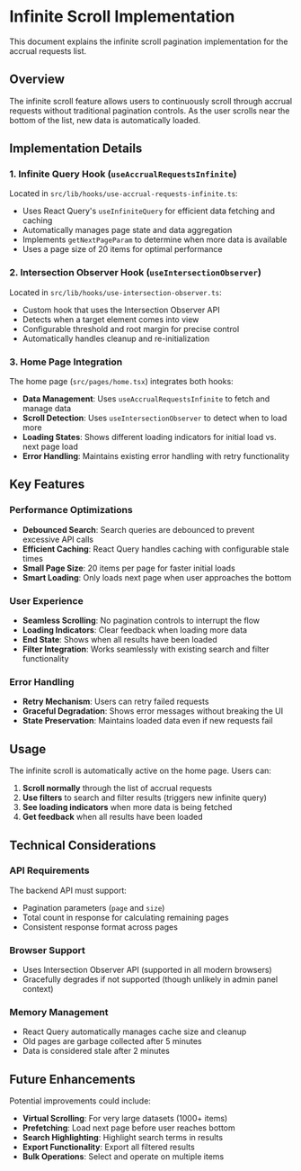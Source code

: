 # Infinite Scroll Implementation

This document explains the infinite scroll pagination implementation for the accrual requests list.

## Overview

The infinite scroll feature allows users to continuously scroll through accrual requests without traditional pagination controls. As the user scrolls near the bottom of the list, new data is automatically loaded.

## Implementation Details

### 1. Infinite Query Hook (`useAccrualRequestsInfinite`)

Located in `src/lib/hooks/use-accrual-requests-infinite.ts`:

- Uses React Query's `useInfiniteQuery` for efficient data fetching and caching
- Automatically manages page state and data aggregation
- Implements `getNextPageParam` to determine when more data is available
- Uses a page size of 20 items for optimal performance

### 2. Intersection Observer Hook (`useIntersectionObserver`)

Located in `src/lib/hooks/use-intersection-observer.ts`:

- Custom hook that uses the Intersection Observer API
- Detects when a target element comes into view
- Configurable threshold and root margin for precise control
- Automatically handles cleanup and re-initialization

### 3. Home Page Integration

The home page (`src/pages/home.tsx`) integrates both hooks:

- **Data Management**: Uses `useAccrualRequestsInfinite` to fetch and manage data
- **Scroll Detection**: Uses `useIntersectionObserver` to detect when to load more
- **Loading States**: Shows different loading indicators for initial load vs. next page load
- **Error Handling**: Maintains existing error handling with retry functionality

## Key Features

### Performance Optimizations

- **Debounced Search**: Search queries are debounced to prevent excessive API calls
- **Efficient Caching**: React Query handles caching with configurable stale times
- **Small Page Size**: 20 items per page for faster initial loads
- **Smart Loading**: Only loads next page when user approaches the bottom

### User Experience

- **Seamless Scrolling**: No pagination controls to interrupt the flow
- **Loading Indicators**: Clear feedback when loading more data
- **End State**: Shows when all results have been loaded
- **Filter Integration**: Works seamlessly with existing search and filter functionality

### Error Handling

- **Retry Mechanism**: Users can retry failed requests
- **Graceful Degradation**: Shows error messages without breaking the UI
- **State Preservation**: Maintains loaded data even if new requests fail

## Usage

The infinite scroll is automatically active on the home page. Users can:

1. **Scroll normally** through the list of accrual requests
2. **Use filters** to search and filter results (triggers new infinite query)
3. **See loading indicators** when more data is being fetched
4. **Get feedback** when all results have been loaded

## Technical Considerations

### API Requirements

The backend API must support:
- Pagination parameters (`page` and `size`)
- Total count in response for calculating remaining pages
- Consistent response format across pages

### Browser Support

- Uses Intersection Observer API (supported in all modern browsers)
- Gracefully degrades if not supported (though unlikely in admin panel context)

### Memory Management

- React Query automatically manages cache size and cleanup
- Old pages are garbage collected after 5 minutes
- Data is considered stale after 2 minutes

## Future Enhancements

Potential improvements could include:

- **Virtual Scrolling**: For very large datasets (1000+ items)
- **Prefetching**: Load next page before user reaches bottom
- **Search Highlighting**: Highlight search terms in results
- **Export Functionality**: Export all filtered results
- **Bulk Operations**: Select and operate on multiple items
